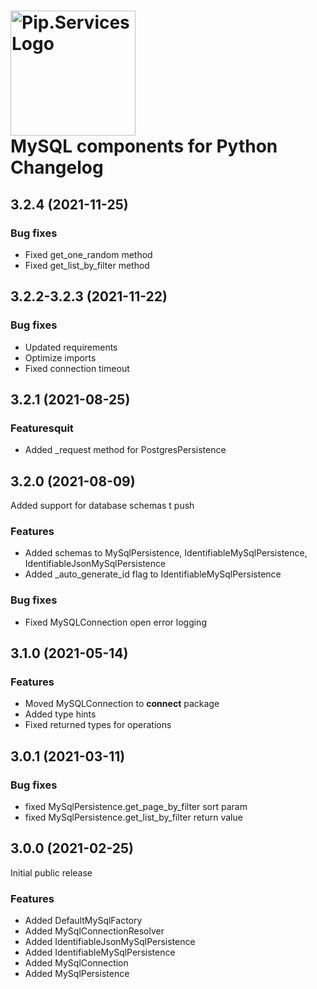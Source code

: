 # <img src="https://uploads-ssl.webflow.com/5ea5d3315186cf5ec60c3ee4/5edf1c94ce4c859f2b188094_logo.svg" alt="Pip.Services Logo" width="200"> <br/> MySQL components for Python Changelog

## <a name="3.2.4"></a> 3.2.4 (2021-11-25)

### Bug fixes
* Fixed get_one_random method
* Fixed get_list_by_filter method

## <a name="3.2.2-3.2.3"></a> 3.2.2-3.2.3 (2021-11-22)

### Bug fixes
* Updated requirements
* Optimize imports
* Fixed connection timeout

## <a name="3.2.1"></a> 3.2.1 (2021-08-25)

### Featuresquit
* Added _request method for PostgresPersistence

## <a name="3.2.0"></a> 3.2.0 (2021-08-09)

Added support for database schemas
t push
### Features
* Added schemas to MySqlPersistence, IdentifiableMySqlPersistence, IdentifiableJsonMySqlPersistence
* Added _auto_generate_id flag to IdentifiableMySqlPersistence

### Bug fixes
* Fixed MySQLConnection open error logging

## <a name="3.1.0"></a> 3.1.0 (2021-05-14)

### Features
* Moved MySQLConnection to **connect** package
* Added type hints
* Fixed returned types for operations

## <a name="3.0.1"></a> 3.0.1 (2021-03-11)

### Bug fixes
* fixed MySqlPersistence.get_page_by_filter sort param
* fixed MySqlPersistence.get_list_by_filter return value

## <a name="3.0.0"></a> 3.0.0 (2021-02-25) 

Initial public release

### Features
* Added DefaultMySqlFactory
* Added MySqlConnectionResolver
* Added IdentifiableJsonMySqlPersistence
* Added IdentifiableMySqlPersistence
* Added MySqlConnection
* Added MySqlPersistence